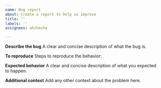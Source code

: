 ```yaml
---
name: Bug report
about: Create a report to help us improve
title: ''
labels: ''
assignees: ahzhezhe

---
```


**Describe the bug**
A clear and concise description of what the bug is.

**To reproduce**
Steps to reproduce the behavior:

**Expected behavior**
A clear and concise description of what you expected to happen.

**Additional context**
Add any other context about the problem here.
